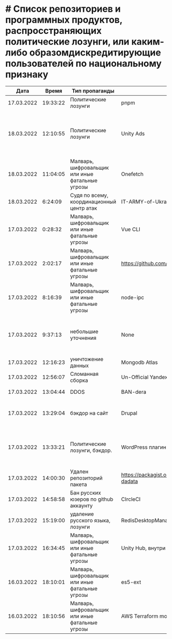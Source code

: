 # # Список репозиториев и программных продуктов, распросстраняющих политические лозунги, или каким-либо образомдискредитирующие пользователей по национальному признаку

| Дата  | Время  | Тип пропаганды  | Название  | URL  | Комментарий  |
|---|---|---|---|---|---|
| 17.03.2022 | 19:33:22| Политические лозунги | pnpm | https://github.com/pnpm/pnpm/commit/3c328ec465c597ff558c1f38afbfe2a0c1b02a83 | https://github.com/pnpm/pnpm/commit/0066c11b9779971349d323c9fffced0271535cb7 | Заблокировал сайт pnpm.io для РФ и РБ |
| 18.03.2022 | 12:10:55| Политические лозунги | Unity Ads | https://unity.com/products/unity-ads | Понимаю, что этот случай не относится к опенсорс продуктам, однако он тоже важен, в особенности для разработчиков игр. После встраивания рекламы Unity Ads в мобильную игру, пользователям из России игра начинают показывать вместо рекламы политические лозунги о свержении конституционного строя. Причём на устройстве разработчика ничего подобного не проявляется Мы чудом заметили это благодаря нашим игрокам бета-тестировщикам, которые получили обновление перед основным выпуском. |
| 18.03.2022 | 11:04:05	| Малварь, шифровальщик или иные фатальные угрозы |	Onefetch | https://github.com/o2sh/onefetch | При установке программы подменяет библиотеку libgcc_s.so.1, система перестает отвечать и после перезагрузки система выдает ошибку kernel panic. |
| 18.03.2022 | 6:24:09 | Судя по всему, координационный центр атак | IT-ARMY-of-Ukraine-Resources-in-English | https://github.com/danieldanielecki/IT-ARMY-of-Ukraine-Resources-in-English | Подборка целей и инструментов для атак по инфраструктуре РФ |
| 17.03.2022 | 0:28:32	| Малварь, шифровальщик или иные фатальные угрозы |	Vue CLI | https://github.com/vuejs/vue-cli/issues/7054 | ссылка на isue |
| 17.03.2022 | 2:02:17	| Малварь, шифровальщик или иные фатальные угрозы |	https://github.com/RIAEvangelist/peacenotwar | https://github.com/RIAEvangelist/peacenotwar | Сама библиотека удаляющая файловую систему по IP из России и Белоруссии
| 17.03.2022 | 8:16:39	| Малварь, шифровальщик или иные фатальные угрозы |	node-ipc | https://github.com/RIAEvangelist/node-ipc/issues/233 | https://github.com/vuejs/vue-cli/issues/7054 https://github.com/RIAEvangelist/node-ipc/blob/847047cf7f81ab08352038b2204f0e7633449580/dao/ssl-geospec.js	https://github.com/RIAEvangelist/node-ipc/issues/233 https://github.com/RIAEvangelist/node-ipc/commit/1220522453a0388cb4af1a74fe9a0482b6b3a9f3 | Может удалить все файлы на PC https://github.com/vuejs/vue-cli/issues/7054	https://github.com/RIAEvangelist/node-ipc/issues/233 В библиотеку node-ipc добавили шифровальщик для ip России и Белоруссии. Оно реально всю фс закидывает сердечками, если ты из России и Беларуси. Причем вручную поставили 25% вероятности в начале таймаута, чтобы эта штука была больше похоже на плавающий баг, чем на что-то намеренное. Появились сообщения о том, что уязвимость откатили. https://github.com/arendst/Tasmota/commit/ba32044bb25b820a104428585bf4c91c4e927f88, https://github.com/arendst/Tasmota/commit/b4f99bb74704e4a5f85b7ba9e03b126bf1c43320 |
| 17.03.2022 | 9:37:13 | небольшие уточнения | None | None | "1. Строка 4, важное уточнение, что задеты не ""практически все"" модули, а большая часть и важное уточнение - поддерживаемые сообществом. Т.е. ""практически все модули AWS для Terraform"" предлагаю заменить на ""модули AWS для Terraform поддерживаемые сообществом""" "2. Удалить 13 строку в табличке с названием ""все"", которая не несёт особо смысловой нагрузки и отчасти вводит в заблуждение" UPDATE: Все замечания учтены! |
| 17.03.2022 | 12:16:23 | уничтожение данных | Mongodb Atlas | https://www.securitylab.ru/news/530550.php | Был неприятный инцидент с Mongodb Atlas. Да, это не круто и это многим не нравится. Но это не опенсорсная монга, она на основе опен-сорс |
| 17.03.2022 | 12:56:07 | Сломанная сборка | Un-Official Yandex-XML PHP library | https://packagist.org/packages/anton-shevchuk/yandex-xml-library | В packagist добавлена версия пакета с политическим лозунгом, а исходники удалены из гитхаба. Результат - поломаная сборка проекта |
| 17.03.2022 | 13:04:44 | DDOS | BAN-dera | https://github.com/vnestoruk/ban-dera | Сервис, который ддосит сайты из списка с компьютеров пользователей, у кого открыта вкладка с сайтом. |
| 17.03.2022 | 13:29:04 | бэкдор на сайт | Drupal | https://drupal.ru/glyanec-scam | Компания «Глянец» встраивает на сайты клиентов вредоносный код для обхода защиты и получения полного доступа к сайтам. Они называют это «сервисным входом». 26 февраля руководитель «Глянец» Заика Анатолий в публичном телеграм-чате заявил, что российские сайты, созданные в его компании, будут «взломаны». |
| 17.03.2022 | 13:33:21 | Политические лозунги, бэкдор.	| WordPress плагин Mistape | https://wordpress.org/plugins/mistape/ | Через уязвимость в популярном плагине Mistape злоумышленник получает доступ к разделам администратора, заливает плагин UnderConstruction, с помощью которого на главную страницу сайта выводит произвольную информацию. Обычно это виджет на тему текущих событий в Украине. Автор плагина 24 февраля внёс в него изменения. Дождался, пока обновление разойдётся по пользователям и начал через несколько дней эксплуатировать занесённую туда уязвимость. |
| 17.03.2022 | 14:00:30 | Удален репозиторий пакета | https://packagist.org/packages/fomvasss/laravel-dadata | https://github.com/fomvasss/laravel-dadata | Удален с github |
| 17.03.2022 | 14:58:58 | Бан русских юзеров по github аккаунту | CIrcleCI | https://support.circleci.com/hc/en-us/articles/360043679453-CircleCI-Terms-of-Service-Violation-Sanctioned-Country | Банит, если зайти под русским IP, банит по github-аккаунту или другому способу авторизации, после бана VPN не поможет, только заполнение из формы |
| 17.03.2022 | 15:19:00 | удаление русского языка, лозунги | RedisDesktopManager  | https://github.com/uglide/RedisDesktopManager/commit/8b2b357d9d233100f84a69f81ed22b8caa04fa22 | как бы чего еще туда не заложили вредного |
| 17.03.2022 | 16:34:45	| Малварь, шифровальщик или иные фатальные угрозы |	Unity Hub, внутри которой содержится Vue CLI | https://github.com/vuejs/vue-cli/issues/7054 | Внутри содержится Vue CLI https://forum.unity.com/threads/unity-hub-3-1-release-overview.1253823/ |
| 16.03.2022 | 18:10:01	| Малварь, шифровальщик или иные фатальные угрозы |	es5-ext | https://github.com/medikoo/es5-ext/commit/28de285ed433b45113f01e4ce7c74e9a356b2af2 | Коллеги, обращаем внимание, что популярная библиотека https://www.npmjs.com/package/es5-ext которая не обновлялась до этого 2 года начала получать регулярные обновления которые содержат как негативную пропаганду, так и код по таймзоне увеличивающий утилизацию ресурсов. Смотреть файл - _postinstall.js |
| 16.03.2022 | 18:10:56	| Малварь, шифровальщик или иные фатальные угрозы |	AWS Terraform modules | https://github.com/terraform-aws-modules | "все модули AWS для Terraform поддерживаемые сообществом, также сдублировалось в официальный Registry (https://registry.terraform.io/modules/terraform-aws-modules/vpc/aws/latest), внимание на ""дополнительные соглашения"" внизу README каждого модуля." |
